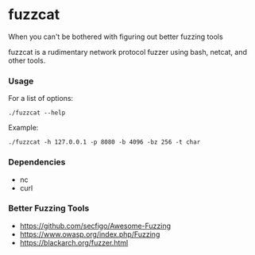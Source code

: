 # fuzzcat

When you can't be bothered with figuring out better fuzzing tools

fuzzcat is a rudimentary network protocol fuzzer using bash, netcat, and other tools.

### Usage

For a list of options:

`./fuzzcat --help`

Example:

`./fuzzcat -h 127.0.0.1 -p 8080 -b 4096 -bz 256 -t char`

### Dependencies

- nc
- curl

### Better Fuzzing Tools

- https://github.com/secfigo/Awesome-Fuzzing
- https://www.owasp.org/index.php/Fuzzing
- https://blackarch.org/fuzzer.html
